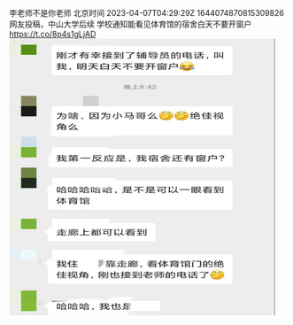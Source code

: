 李老师不是你老师 北京时间 2023-04-07T04:29:29Z 1644074870815309826<br>网友投稿，中山大学后续
学校通知能看见体育馆的宿舍白天不要开窗户 https://t.co/8p4s1gLjAD<br><img src='/temp/image/2023/v-Month-4/1644074870815309826_0.jpg' width='480' height='500'><br><br>